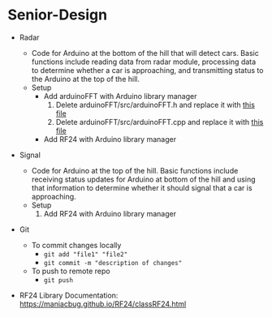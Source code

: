 # Senior-Design

  - Radar
    - Code for Arduino at the bottom of the hill that will detect cars. Basic functions include reading data from radar module, processing data to determine whether a car is
    approaching, and transmitting status to the Arduino at the top of the hill.
    - Setup
      - Add arduinoFFT with Arduino library manager 
        1. Delete arduinoFFT/src/arduinoFFT.h and replace it with [this file](libReplacements/arduinoFFT.h)
        2. Delete arduinoFFT/src/arduinoFFT.cpp and replace it with [this file](libReplacements/arduinoFFT.cpp)
      - Add RF24 with Arduino library manager
    
  
  - Signal
    - Code for Arduino at the top of the hill. Basic functions include receiving status updates for Arduino at bottom of the hill and using that information to determine whether 
    it should signal that a car is approaching.
    - Setup
      1. Add RF24 with Arduino library manager
      
  
  - Git
    - To commit changes locally
      - `git add "file1" "file2"`
      - `git commit -m "description of changes"`
    - To push to remote repo
      - `git push`
      
  - RF24 Library Documentation: https://maniacbug.github.io/RF24/classRF24.html
  
  
